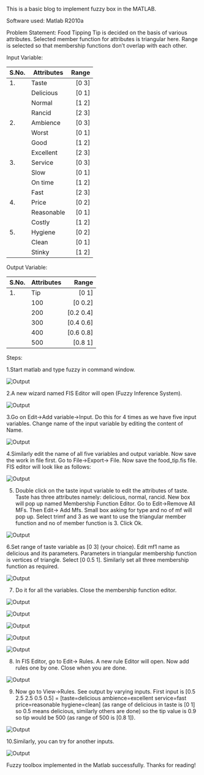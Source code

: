 This is a basic blog to implement fuzzy box in the MATLAB.

Software used: Matlab R2010a

Problem Statement: Food Tipping
Tip is decided on the basis of various attributes. Selected member function for attributes is triangular here. Range is selected so that membership functions don’t overlap with each other.

Input Variable:


| S.No. | Attributes | Range |
| :-----| ---------- | -----:|
|1.     | Taste      | [0 3] |
|       | Delicious  | [0 1] |
|       | Normal     | [1 2] |
|       | Rancid     | [2 3] |
|2.     | Ambience   | [0 3] |
|       | Worst      | [0 1] |
|       | Good       | [1 2] |
|       | Excellent  | [2 3] |
|3.     | Service    | [0 3] |
|       | Slow       | [0 1] |
|       | On time    | [1 2] |
|       | Fast       | [2 3] |
|4.     | Price      | [0 2] |
|       | Reasonable | [0 1] |
|       | Costly     | [1 2] |
|5.     | Hygiene    | [0 2] |
|       | Clean      | [0 1] |
|       | Stinky     | [1 2] |


Output Variable:


| S.No. | Attributes | Range    |
| :-----| ---------- | ------:  |
|1.     | Tip        | [0 1]    |
|       | 100        | [0 0.2]  |
|       | 200        | [0.2 0.4]|
|       | 300        | [0.4 0.6]|
|       | 400        | [0.6 0.8]|
|       | 500        | [0.8 1]  |


Steps:

1.Start matlab and type fuzzy in command window. 

![Output](/images/fuzzy-blog/fuzzy1.png "Output Screenshot")

2.A new wizard named FIS Editor will open (Fuzzy Inference System).  

![Output](/images/fuzzy-blog/fuzzy2.png "Output Screenshot")

3.Go on Edit->Add variable->Input. Do this for 4 times as we have five input variables. Change name of the input variable by editing the content of Name.

![Output](/images/fuzzy-blog/fuzzy3.png "Output Screenshot")

4.Similarly edit the name of all five variables and output variable. Now save the work in file first. Go to File->Export-> File. Now save the food_tip.fis file. FIS editor will look like as follows:

![Output](/images/fuzzy-blog/fuzzy4.png "Output Screenshot")

5. Double click on the taste input variable to edit the attributes of taste. Taste has three attributes namely: delicious, normal, rancid. New box will pop up named Membership Function Editor. Go to Edit->Remove All MFs. Then Edit-> Add Mfs. Small box asking for type and no of mf will pop up. Select trimf and 3 as we want to use the triangular member function and no of member function is 3. Click Ok.      

![Output](/images/fuzzy-blog/fuzzy5.png "Output Screenshot")

6.Set range of taste variable as [0 3] (your choice). Edit mf1 name as delicious and its parameters. Parameters in triangular membership function is vertices of triangle. Select [0 0.5 1]. Similarly set all three membership function as required.

![Output](/images/fuzzy-blog/fuzzy6.png "Output Screenshot")

7. Do it for all the variables. Close the membership function editor.

![Output](/images/fuzzy-blog/fuzzy7.png "Output Screenshot")

![Output](/images/fuzzy-blog/fuzzy8.png "Output Screenshot")

![Output](/images/fuzzy-blog/fuzzy9.png "Output Screenshot")

![Output](/images/fuzzy-blog/fuzzy10.png "Output Screenshot")

![Output](/images/fuzzy-blog/fuzzy11.png "Output Screenshot")

8. In FIS Editor, go to Edit-> Rules. A new rule Editor will open. Now add rules one by one. Close when you are done.

![Output](/images/fuzzy-blog/fuzzy12.png "Output Screenshot")

9. Now go to View->Rules. See output by varying inputs. First input is [0.5 2.5 2.5 0.5 0.5] = [taste=delicious ambience=excellent service=fast price=reasonable hygiene=clean] (as range of delicious in taste is [0 1] so 0.5 means delicious, similarly others are done) so the tip value is 0.9 so tip would be 500 (as range of 500 is [0.8 1]).

![Output](/images/fuzzy-blog/fuzzy13.png "Output Screenshot")

10.Similarly, you can try for another inputs.

![Output](/images/fuzzy-blog/fuzzy14.png "Output Screenshot")

Fuzzy toolbox implemented in the Matlab successfully. Thanks for reading!
